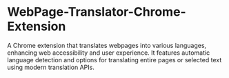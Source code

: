 # WebPage-Translator-Chrome-Extension
A Chrome extension that translates webpages into various languages, enhancing web accessibility and user experience. It features automatic language detection and options for translating entire pages or selected text using modern translation APIs.
